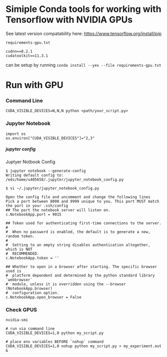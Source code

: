 # Simiple Conda tools for working with Tensorflow with NVIDIA GPUs
See latest version compatability here: https://www.tensorflow.org/install/pip

`requirements-gpu.txt`
```
cudnn==8.2.1
cudatoolkit==11.3.1
```
can be setup by running `conda install --yes --file requirements-gpu.txt`


# Run with GPU 
### Command Line
```
CUDA_VISIBLE_DEVICES=N,N,N python <path/your_script.py>
```

### Jupyter Notebook
```
import os
os.environ["CUDA_VISIBLE_DEVICES"]="2,3"
```
##### jupyter config
Juptyer Notbook Config

```
$ jupyter notebook --generate-config
Writing default config to: /eds/home/u405658/.jupyter/jupyter_notebook_config.py

$ vi ~/.jupyter/jupyter_notebook_config.py
 
Open the config file and uncomment and change the following lines 
Pick a port between 8000 and 9999 unique to you. This port MUST match the port in your .ssh/config
## The port the notebook server will listen on.
c.NotebookApp.port = 9015

## Token used for authenticating first-time connections to the server.
#
#  When no password is enabled, the default is to generate a new, random token.
#
#  Setting to an empty string disables authentication altogether, which is NOT
#  RECOMMENDED.
c.NotebookApp.token = ''

## Whether to open in a browser after starting. The specific browser used is
#  platform dependent and determined by the python standard library `webbrowser`
#  module, unless it is overridden using the --browser (NotebookApp.browser)
#  configuration option.
c.NotebookApp.open_browser = False
```

### Check GPUS
`nvidia-smi`


```
# run via command line
CUDA_VISIBLE_DEVICES=1,0 python my_script.py

# place env variables BEFORE `nohup` command
CUDA_VISIBLE_DEVICES=1,0 nohup python my_script.py > my_experiment.out &
```
